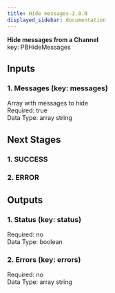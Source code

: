 ```yaml
---  
title: Hide messages-2.0.0  
displayed_sidebar: documentation  
---  
```

  
**Hide messages from a Channel**  
key: PBHideMessages  
## Inputs  
### 1. Messages (key: messages)  
Array with messages to hide  
Required: true  
Data Type: array string  
## Next Stages  
### 1. SUCCESS  
  
### 2. ERROR  
  
## Outputs  
### 1. Status (key: status)  
  
Required: no  
Data Type: boolean   
### 2. Errors (key: errors)  
  
Required: no  
Data Type: array string